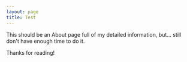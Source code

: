 ```yaml
---
layout: page
title: Test
---
```


<p class="message">
  This should be an About page full of my detailed information, but... still don't have enough time to do it.
</p>


Thanks for reading!
